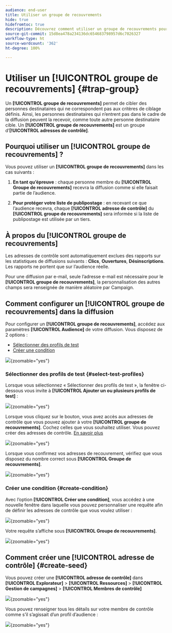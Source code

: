 ```yaml
---
audience: end-user
title: Utiliser un groupe de recouvrements
hide: true
hidefromtoc: true
description: Découvrez comment utiliser un groupe de recouvrements pour votre diffusion dans l’interface d’utilisation de Campaign Web.
source-git-commit: 15d8ea478a234136dc654683798957d6c7026327
workflow-type: ht
source-wordcount: '362'
ht-degree: 100%

---
```


# Utiliser un **[!UICONTROL groupe de recouvrements]** {#trap-group}

Un **[!UICONTROL groupe de recouvrements]** permet de cibler des personnes destinataires qui ne correspondent pas aux critères de ciblage définis. Ainsi, les personnes destinataires qui n’entrent pas dans le cadre de la diffusion peuvent la recevoir, comme toute autre personne destinataire cible.
Un **[!UICONTROL groupe de recouvrements]** est un groupe d’**[!UICONTROL adresses de contrôle]**.

## Pourquoi utiliser un **[!UICONTROL groupe de recouvrements]** ?

Vous pouvez utiliser un **[!UICONTROL groupe de recouvrements]** dans les cas suivants :

1. **En tant qu’épreuve** : chaque personne membre du **[!UICONTROL Groupe de recouvrements]** recevra la diffusion comme si elle faisait partie de l’audience.


1. **Pour protéger votre liste de publipostage** : en recevant ce que l’audience recevra, chaque **[!UICONTROL adresse de contrôle]** du **[!UICONTROL groupe de recouvrements]** sera informée si la liste de publipostage est utilisée par un tiers.

## À propos du **[!UICONTROL groupe de recouvrements]**

Les adresses de contrôle sont automatiquement exclues des rapports sur les statistiques de diffusions suivants : **Clics**, **Ouvertures**, **Désinscriptions**. Les rapports ne portent que sur l’audience réelle.

Pour une diffusion par e-mail, seule l’adresse e-mail est nécessaire pour le **[!UICONTROL groupe de recouvrements]**, la personnalisation des autres champs sera renseignée de manière aléatoire par Campaign.

## Comment configurer un **[!UICONTROL groupe de recouvrements]** dans la diffusion

Pour configurer un **[!UICONTROL groupe de recouvrements]**, accédez aux paramètres **[!UICONTROL Audience]** de votre diffusion. Vous disposez de 2 options :
- [Sélectionner des profils de test](#select-test-profile)
- [Créer une condition](#create-condition)

![](assets/trap-group.png){zoomable="yes"}

### Sélectionner des profils de test {#select-test-profiles}

Lorsque vous sélectionnez « Sélectionner des profils de test », la fenêtre ci-dessous vous invite à **[!UICONTROL Ajouter un ou plusieurs profils de test]** :

![](assets/trap-no-test-profile.png){zoomable="yes"}

Lorsque vous cliquez sur le bouton, vous avez accès aux adresses de contrôle que vous pouvez ajouter à votre **[!UICONTROL groupe de recouvrements]**. Cochez celles que vous souhaitez utiliser.
Vous pouvez créer des adresses de contrôle. [En savoir plus](#create-seed)

![](assets/trap-select-test-profiles.png){zoomable="yes"}

Lorsque vous confirmez vos adresses de recouvrement, vérifiez que vous disposez du nombre correct sous **[!UICONTROL Groupe de recouvrements]**.

![](assets/trap-check.png){zoomable="yes"}

### Créer une condition {#create-condition}

Avec l’option **[!UICONTROL Créer une condition]**, vous accédez à une nouvelle fenêtre dans laquelle vous pouvez personnaliser une requête afin de définir les adresses de contrôle que vous voulez utiliser :

![](assets/trap-create-condition.png){zoomable="yes"}

Votre requête s’affiche sous **[!UICONTROL Groupe de recouvrements]**.

![](assets/trap-custom.png){zoomable="yes"}

## Comment créer une **[!UICONTROL adresse de contrôle]** {#create-seed}

Vous pouvez créer une **[!UICONTROL adresse de contrôle]** dans **[!UICONTROL Explorateur]** > **[!UICONTROL Ressources]** > **[!UICONTROL Gestion de campagnes]** > **[!UICONTROL Membres de contrôle]**

![](assets/trap-create.png){zoomable="yes"}

Vous pouvez renseigner tous les détails sur votre membre de contrôle comme s’il s’agissait d’un profil d’audience :

![](assets/trap-create-contact.png){zoomable="yes"}